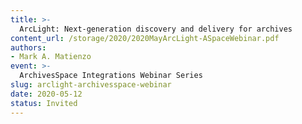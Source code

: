 ```yaml
---
title: >-
  ArcLight: Next-generation discovery and delivery for archives
content_url: /storage/2020/2020MayArcLight-ASpaceWebinar.pdf
authors:
- Mark A. Matienzo
event: >-
  ArchivesSpace Integrations Webinar Series
slug: arclight-archivesspace-webinar
date: 2020-05-12
status: Invited
---
```

